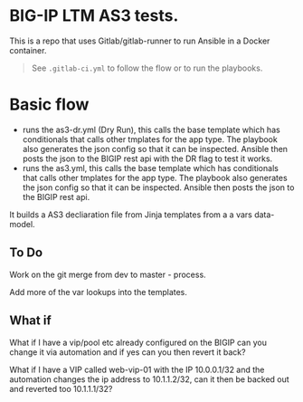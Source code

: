 # BIG-IP LTM AS3 tests.

This is a repo that uses Gitlab/gitlab-runner to run Ansible in a Docker container. 
>See `.gitlab-ci.yml` to follow the flow or to run the playbooks.

# Basic flow
- runs the as3-dr.yml (Dry Run), this calls the base template which has conditionals that calls other tmplates for the app type. The playbook also generates the json config so that it can be inspected. Ansible then posts the json to the BIGIP rest api with the DR flag to test it works.
- runs the as3.yml, this calls the base template which has conditionals that calls other tmplates for the app type. The playbook also generates the json config so that it can be inspected. Ansible then posts the json to the BIGIP rest api.

It builds a AS3 decliaration file from Jinja templates from a a vars data-model.


## To Do

Work on the git merge from dev to master - process.

Add more of the var lookups into the templates.

## What if

What if I have a vip/pool etc already configured on the BIGIP can you change it via automation and if yes can you then revert it back?

What if I have a VIP called web-vip-01 with the IP 10.0.0.1/32 and the automation changes the ip address to 10.1.1.2/32, can it then be backed out and reverted too 10.1.1.1/32?
